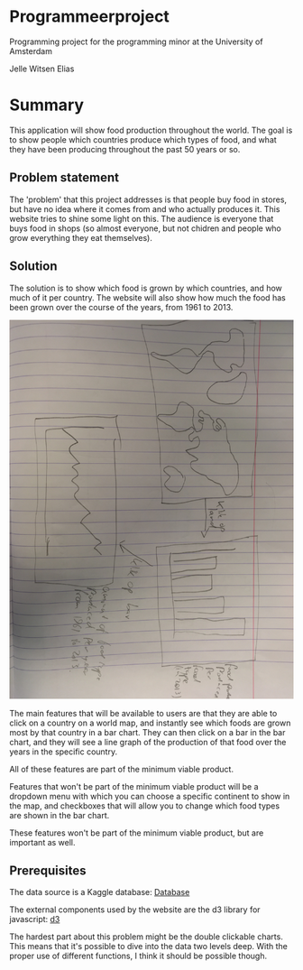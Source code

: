 # Programmeerproject
Programming project for the programming minor at the University of Amsterdam

Jelle Witsen Elias

# Summary
This application will show food production throughout the world. The goal is to show people which countries produce which types of food, and what they have been producing throughout the past 50 years or so.

## Problem statement
The 'problem' that this project addresses is that people buy food in stores, but have no idea where it comes from and who actually produces it. This website tries to shine some light on this. The audience is everyone that buys food in shops (so almost everyone, but not chidren and people who grow everything they eat themselves).

## Solution
The solution is to show which food is grown by which countries, and how much of it per country. The website will also show how much the food has been grown over the course of the years, from 1961 to 2013.

![Sketch](doc/sketch.jpg)

The main features that will be available to users are that they are able to click on a country on a world map, and instantly see which foods are grown most by that country in a bar chart. They can then click on a bar in the bar chart, and they will see a line graph of the production of that food over the years in the specific country.

All of these features are part of the minimum viable product.

Features that won't be part of the minimum viable product will be a dropdown menu with which you can choose a specific continent to show in the map, and checkboxes that will allow you to change which food types are shown in the bar chart.

These features won't be part of the minimum viable product, but are important as well.

## Prerequisites
The data source is a Kaggle database:
[Database](https://www.kaggle.com/dorbicycle/world-foodfeed-production/data)

The external components used by the website are the d3 library for javascript:
[d3](https://d3js.org/)

The hardest part about this problem might be the double clickable charts. This means that it's possible to dive into the data two levels deep. With the proper use of different functions, I think it should be possible though.


